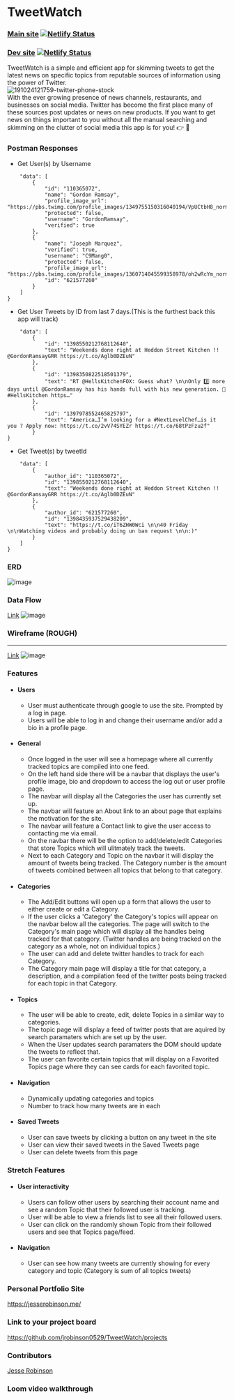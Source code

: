 
# TweetWatch
### [Main site](https://tweetwatch.netlify.app)  [![Netlify Status](https://api.netlify.com/api/v1/badges/d458224e-0949-41e2-9d48-203e22df6a1b/deploy-status)](https://app.netlify.com/sites/tweetwatch/deploys)
### [Dev site](https://tweetwatch-development.netlify.app) [![Netlify Status](https://api.netlify.com/api/v1/badges/fe069e59-f188-482b-bb5a-2db7146addb3/deploy-status)](https://app.netlify.com/sites/tweetwatch-development/deploys)



  TweetWatch is a simple and efficient app for skimming tweets to get the latest news on specific topics from reputable sources of information using the power of Twitter.
  <br>
  ![191024121759-twitter-phone-stock](https://user-images.githubusercontent.com/45837967/119564586-8fb52e00-bd6e-11eb-9c67-516f3d71e04e.jpg)
  <br>
  With the ever growing presence of news channels, restaurants, and businesses on social media. Twitter has become the first place many of these sources post updates or news on new products. If you want to get news on things important to you without all the manual searching and skimming on the clutter of social media this app is for you! :point_right: :brain:

### Postman Responses
- Get User(s) by Username

```{
    "data": [
        {
            "id": "110365072",
            "name": "Gordon Ramsay",
            "profile_image_url": "https://pbs.twimg.com/profile_images/1349755150316040194/VpUCtbH8_normal.jpg",
            "protected": false,
            "username": "GordonRamsay",
            "verified": true
        },
        {
            "name": "Joseph Marquez",
            "verified": true,
            "username": "C9Mang0",
            "protected": false,
            "profile_image_url": "https://pbs.twimg.com/profile_images/1360714045599358978/oh2wRcYm_normal.jpg",
            "id": "621577260"
        }
    ]
}
```
- Get User Tweets by ID from last 7 days.(This is the furthest back this app will track)

``` {
    "data": [
        {
            "id": "1398550212768112640",
            "text": "Weekends done right at Heddon Street Kitchen !! @GordonRamsayGRR https://t.co/Aglb0DZEuN"
        },
        {
            "id": "1398350822518501379",
            "text": "RT @HellsKitchenFOX: Guess what? \n\nOnly 3️⃣ more days until @GordonRamsay has his hands full with his new generation. 👀 #HellsKitchen https…"
        },
        {
            "id": "1397978552465825797",
            "text": "America…I’m looking for a #NextLevelChef…is it you ? Apply now: https://t.co/2vV74SYEZr https://t.co/68tPzFzu2f"
        }
}
```
- Get Tweet(s) by tweetId

```{
    "data": [
        {
            "author_id": "110365072",
            "id": "1398550212768112640",
            "text": "Weekends done right at Heddon Street Kitchen !! @GordonRamsayGRR https://t.co/Aglb0DZEuN"
        },
        {
            "author_id": "621577260",
            "id": "1398435937529438209",
            "text": "https://t.co/iT6ZHW0Wci \n\n40 Friday \n\nWatching videos and probably doing un ban request \n\n:)"
        }
    ]
}
```
### ERD
![image](https://user-images.githubusercontent.com/45837967/119585208-d5362300-bd8f-11eb-861a-61eea4d9c15b.png)
### Data Flow
[Link](https://lucid.app/lucidchart/invitations/accept/inv_1bac38d2-9933-4064-b279-30a972258288)
![image](https://user-images.githubusercontent.com/45837967/120404917-09b85a80-c30d-11eb-9927-f18f4192170f.png)
### Wireframe (ROUGH)
____
[Link](https://www.figma.com/file/G3wnLzt2Xl6thcIaN8j2T7/TweetWatch?node-id=135%3A768)
![image](https://user-images.githubusercontent.com/45837967/120404807-c827af80-c30c-11eb-8ebc-90f4b7dc8c6e.png)

### Features
- #### Users
  - User must authenticate through google to use the site. Prompted by a log in page.
  - Users will be able to log in and change their username and/or add a bio in a profile page.
- #### General
  - Once logged in the user will see a homepage where all currently tracked topics are compiled into one feed.
  - On the left hand side there will be a navbar that displays the user's profile image, bio and dropdown to access the log out or user profile page.
  - The navbar will display all the Categories the user has currently set up.
  - The navbar will feature an About link to an about page that explains the motivation for the site.
  - The navbar will feature a Contact link to give the user access to contacting me via email.
  - On the navbar there will be the option to add/delete/edit Categories that store Topics which will ulitmately track the tweets.
  - Next to each Category and Topic on the navbar it will display the amount of tweets being tracked. The Category number is the amount of tweets combined between all topics that belong to that category.
  
- #### Categories
  - The Add/Edit buttons will open up a form that allows the user to either create or edit a Category.
  - If the user clicks a 'Category' the Category's topics will appear on the navbar below all the categories. The page will switch to the Category's main page which will display all the handles being tracked for that category. (Twitter handles are being tracked on the category as a whole, not on individual topics.)
  - The user can add and delete twitter handles to track for each Category.
  - The Category main page will display a title for that category, a description, and a compilation feed of the twitter posts being tracked for each topic in that Category.
- #### Topics
  - The user will be able to create, edit, delete Topics in a similar way to categories.
  - The topic page will display a feed of twitter posts that are aquired by search paramaters which are set up by the user.
  - When the User updates search paramaters the DOM should update the tweets to reflect that.
  - The user can favorite certain topics that will display on a Favorited Topics page where they can see cards for each favorited topic.
- #### Navigation
  - Dynamically updating categories and topics
  - Number to track how many tweets are in each
- #### Saved Tweets
    - User can save tweets by clicking a button on any tweet in the site
    - User can view their saved tweets in the Saved Tweets page
    - User can delete tweets from this page
### Stretch Features
- #### User interactivity
    - Users can follow other users by searching their account name and see a random Topic that their followed user is tracking.
    - User will be able to view a friends list to see all their followed users.
    - User can click on the randomly shown Topic from their followed users and see that Topics page/feed.
- #### Navigation
    - User can see how many tweets are currently showing for every category and topic (Category is sum of all topics tweets)
### Personal Portfolio Site
https://jesserobinson.me/
### Link to your project board
https://github.com/jrobinson0529/TweetWatch/projects
### Contributors
[Jesse Robinson](https://github.com/jrobinson0529)
### Loom video walkthrough
